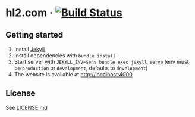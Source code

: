 # hl2.com &middot; [![Build Status](https://travis-ci.com/hl2/hl2.com.svg?branch=master)](https://travis-ci.com/hl2/hl2.com)

## Getting started

1. Install [Jekyll](https://jekyllrb.com/docs/installation)
2. Install dependencies with `bundle install`
3. Start server with `JEKYLL_ENV=$env bundle exec jekyll serve` (env must be `production` or `development`, defaults to `development`)
4. The website is available at [http://localhost:4000](http://localhost:4000)

## License

See [LICENSE.md](./LICENSE.md)
